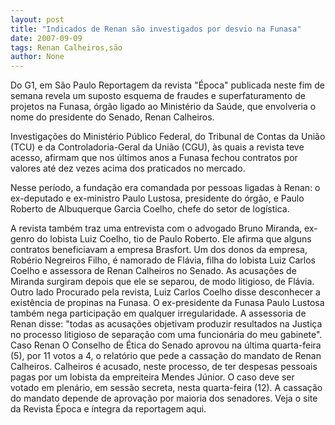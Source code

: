 ```yaml
---
layout: post
title: "Indicados de Renan são investigados por desvio na Funasa"
date: 2007-09-09
tags: Renan Calheiros,são
author: None
---
```

Do G1, em S&atilde;o Paulo
Reportagem da revista &quot;&Eacute;poca&quot; publicada neste fim de semana revela um suposto esquema de fraudes e superfaturamento de projetos na Funasa, &oacute;rg&atilde;o ligado ao Minist&eacute;rio da Sa&uacute;de, que envolveria o nome do presidente do Senado, Renan Calheiros.

Investiga&ccedil;&otilde;es do Minist&eacute;rio P&uacute;blico Federal, do Tribunal de Contas da Uni&atilde;o (TCU) e da Controladoria-Geral da Uni&atilde;o (CGU), &agrave;s quais a revista teve acesso, afirmam que nos &uacute;ltimos anos a Funasa fechou contratos por valores at&eacute; dez vezes acima dos praticados no mercado. 

Nesse per&iacute;odo, a funda&ccedil;&atilde;o era comandada por pessoas ligadas &agrave; Renan: o ex-deputado e ex-ministro Paulo Lustosa, presidente do &oacute;rg&atilde;o, e Paulo Roberto de Albuquerque Garcia Coelho, chefe do setor de log&iacute;stica. 

A revista tamb&eacute;m traz uma entrevista com o advogado Bruno Miranda, ex-genro do lobista Luiz Coelho, tio de Paulo Roberto. Ele afirma que alguns contratos beneficiavam a empresa Brasfort. Um dos donos da empresa, Rob&eacute;rio Negreiros Filho, &eacute; namorado de Fl&aacute;via, filha do lobista Luiz Carlos Coelho e assessora de Renan Calheiros no Senado. As acusa&ccedil;&otilde;es de Miranda surgiram depois que ele se separou, de modo litigioso, de Fl&aacute;via.
Outro lado
Procurado pela revista, Luiz Carlos Coelho disse desconhecer a exist&ecirc;ncia de propinas na Funasa. O ex-presidente da Funasa Paulo Lustosa tamb&eacute;m nega participa&ccedil;&atilde;o em qualquer irregularidade. A assessoria de Renan disse: &quot;todas as acusa&ccedil;&otilde;es objetivam produzir resultados na Justi&ccedil;a no processo litigioso de separa&ccedil;&atilde;o com uma funcion&aacute;ria do meu gabinete&quot;.
Caso Renan
O Conselho de &Eacute;tica do Senado aprovou na &uacute;ltima quarta-feira (5), por 11 votos a 4, o relat&oacute;rio que pede a cassa&ccedil;&atilde;o do mandato de Renan Calheiros. Calheiros &eacute; acusado, neste processo, de ter despesas pessoais pagas por um lobista da empreiteira Mendes J&uacute;nior.
O caso deve ser votado em plen&aacute;rio, em sess&atilde;o secreta, nesta quarta-feira (12). A cassa&ccedil;&atilde;o do mandato depende de aprova&ccedil;&atilde;o por maioria dos senadores.
Veja o site da Revista &Eacute;poca&nbsp;e &iacute;ntegra da reportagem aqui. 